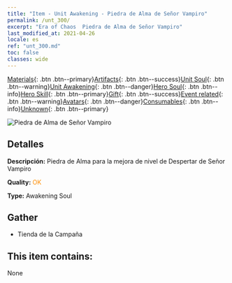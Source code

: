 ```yaml
---
title: "Item - Unit Awakening - Piedra de Alma de Señor Vampiro"
permalink: /unt_300/
excerpt: "Era of Chaos  Piedra de Alma de Señor Vampiro"
last_modified_at: 2021-04-26
locale: es
ref: "unt_300.md"
toc: false
classes: wide
---
```

 [Materials](/ItemsES/){: .btn .btn--primary}[Artifacts](/ItemsES/Artifacts/){: .btn .btn--success}[Unit Soul](/ItemsES/UnitSoul/){: .btn .btn--warning}[Unit Awakening](/ItemsES/UnitAwakening/){: .btn .btn--danger}[Hero Soul](/ItemsES/HeroSoul/){: .btn .btn--info}[Hero Skill](/ItemsES/HeroSkill/){: .btn .btn--primary}[Gift](/ItemsES/Gift/){: .btn .btn--success}[Event related](/ItemsES/Events/){: .btn .btn--warning}[Avatars](/ItemsES/Avatars/){: .btn .btn--danger}[Consumables](/ItemsES/Consumables/){: .btn .btn--info}[Unknown](/ItemsES/Unknown/){: .btn .btn--primary}

 ![Piedra de Alma de Señor Vampiro](/images/u/tia_xixuegui.jpg)

## Detalles
 **Descripción:** Piedra de Alma para la mejora de nivel de Despertar de Señor Vampiro

 **Quality:** <span style="color: #FF8C00">OK</span>

 **Type:** Awakening Soul

## Gather

*    Tienda de la Campaña 

## This item contains:

  None

